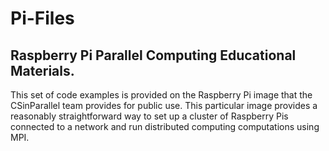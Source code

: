 # Pi-Files
## Raspberry Pi Parallel Computing Educational Materials.

This set of code examples is provided on the Raspberry Pi image that the CSinParallel team provides for public use. This particular image provides a reasonably straightforward way to set up a cluster of Raspberry Pis connected to a network and run distributed computing computations using MPI.
